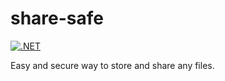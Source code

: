 # share-safe
[![.NET](https://github.com/satish860/share-safe/actions/workflows/dotnet.yml/badge.svg)](https://github.com/satish860/share-safe/actions/workflows/dotnet.yml)

Easy and secure way to store and share any files. 
